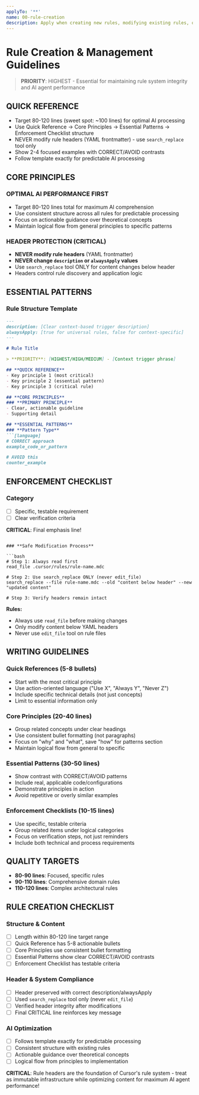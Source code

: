 ```yaml
---
applyTo: '**'
name: 00-rule-creation
description: Apply when creating new rules, modifying existing rules, or working with the rule system structure
---
```


# Rule Creation & Management Guidelines

> **PRIORITY**: HIGHEST - Essential for maintaining rule system integrity and AI agent performance

## **QUICK REFERENCE**

- Target 80-120 lines (sweet spot: ~100 lines) for optimal AI processing
- Use Quick Reference → Core Principles → Essential Patterns → Enforcement Checklist structure
- NEVER modify rule headers (YAML frontmatter) - use `search_replace` tool only
- Show 2-4 focused examples with CORRECT/AVOID contrasts
- Follow template exactly for predictable AI processing

## **CORE PRINCIPLES**

### **OPTIMAL AI PERFORMANCE FIRST**

- Target 80-120 lines total for maximum AI comprehension
- Use consistent structure across all rules for predictable processing
- Focus on actionable guidance over theoretical concepts
- Maintain logical flow from general principles to specific patterns

### **HEADER PROTECTION (CRITICAL)**

- **NEVER modify rule headers** (YAML frontmatter)
- **NEVER change `description` or `alwaysApply` values**
- Use `search_replace` tool ONLY for content changes below header
- Headers control rule discovery and application logic

## **ESSENTIAL PATTERNS**

### **Rule Structure Template**

```markdown
---
description: [Clear context-based trigger description]
alwaysApply: [true for universal rules, false for context-specific]
---

# Rule Title

> **PRIORITY**: [HIGHEST/HIGH/MEDIUM] - [Context trigger phrase]

## **QUICK REFERENCE**
- Key principle 1 (most critical)
- Key principle 2 (essential pattern)
- Key principle 3 (critical rule)

## **CORE PRINCIPLES**
### **PRIMARY PRINCIPLE**
- Clear, actionable guideline
- Supporting detail

## **ESSENTIAL PATTERNS**
### **Pattern Type**
```[language]
# CORRECT approach
example_code_or_pattern

# AVOID this
counter_example
```

## **ENFORCEMENT CHECKLIST**

### **Category**

- [ ] Specific, testable requirement
- [ ] Clear verification criteria

**CRITICAL**: Final emphasis line!

```

### **Safe Modification Process**

```bash
# Step 1: Always read first
read_file .cursor/rules/rule-name.mdc

# Step 2: Use search_replace ONLY (never edit_file)
search_replace --file rule-name.mdc --old "content below header" --new "updated content"

# Step 3: Verify headers remain intact
```

**Rules:**

- Always use `read_file` before making changes
- Only modify content below YAML headers
- Never use `edit_file` tool on rule files

## **WRITING GUIDELINES**

### **Quick References (5-8 bullets)**

- Start with the most critical principle
- Use action-oriented language ("Use X", "Always Y", "Never Z")
- Include specific technical details (not just concepts)
- Limit to essential information only

### **Core Principles (20-40 lines)**

- Group related concepts under clear headings
- Use consistent bullet formatting (not paragraphs)
- Focus on "why" and "what", save "how" for patterns section
- Maintain logical flow from general to specific

### **Essential Patterns (30-50 lines)**

- Show contrast with CORRECT/AVOID patterns
- Include real, applicable code/configurations
- Demonstrate principles in action
- Avoid repetitive or overly similar examples

### **Enforcement Checklists (10-15 lines)**

- Use specific, testable criteria
- Group related items under logical categories
- Focus on verification steps, not just reminders
- Include both technical and process requirements

## **QUALITY TARGETS**

- **80-90 lines**: Focused, specific rules
- **90-110 lines**: Comprehensive domain rules
- **110-120 lines**: Complex architectural rules

## **RULE CREATION CHECKLIST**

### **Structure & Content**

- [ ] Length within 80-120 line target range
- [ ] Quick Reference has 5-8 actionable bullets
- [ ] Core Principles use consistent bullet formatting
- [ ] Essential Patterns show clear CORRECT/AVOID contrasts
- [ ] Enforcement Checklist has testable criteria

### **Header & System Compliance**

- [ ] Header preserved with correct description/alwaysApply
- [ ] Used `search_replace` tool only (never `edit_file`)
- [ ] Verified header integrity after modifications
- [ ] Final CRITICAL line reinforces key message

### **AI Optimization**

- [ ] Follows template exactly for predictable processing
- [ ] Consistent structure with existing rules
- [ ] Actionable guidance over theoretical concepts
- [ ] Logical flow from principles to implementation

**CRITICAL**: Rule headers are the foundation of Cursor's rule system - treat as immutable infrastructure while optimizing content for maximum AI agent performance!
